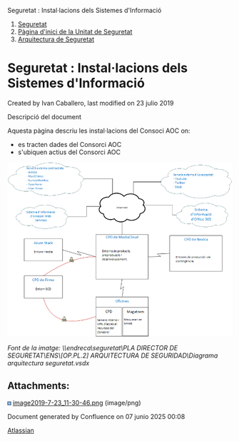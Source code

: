 Seguretat : Instal·lacions dels Sistemes d'Informació  

1.  [Seguretat](index.md)
2.  [Pàgina d'inici de la Unitat de Seguretat](15368362.md)
3.  [Arquitectura de Seguretat](Arquitectura-de-Seguretat_24216213.md)

Seguretat : Instal·lacions dels Sistemes d'Informació
=====================================================

Created by Ivan Caballero, last modified on 23 julio 2019

  

Descripció del document

Aquesta pàgina descriu les instal·lacions del Consoci AOC on:

*   es tracten dades del Consorci AOC
*   s'ubiquen actius del Consorci AOC

  
  

![](attachments/24216246/24216247.png)

_Font de la imatge: \\\\endreca\\seguretat\\PLA DIRECTOR DE SEGURETAT\\ENS\\\[OP.PL.2\] ARQUITECTURA DE SEGURIDAD\\Diagrama arquitectura seguretat.vsdx_

Attachments:
------------

![](images/icons/bullet_blue.gif) [image2019-7-23\_11-30-46.png](attachments/24216246/24216247.png) (image/png)  

Document generated by Confluence on 07 junio 2025 00:08

[Atlassian](http://www.atlassian.com/)